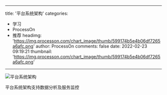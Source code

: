 
---
title: '平台系统架构'
categories: 
 - 学习
 - ProcessOn
 - 推荐
headimg: 'https://img.processon.com/chart_image/thumb/599174b5e4b06df7265a6afc.png'
author: ProcessOn
comments: false
date: 2022-02-23 09:19:21
thumbnail: 'https://img.processon.com/chart_image/thumb/599174b5e4b06df7265a6afc.png'
---

<div>   
<img class="thumb" alt="平台系统架构" src="https://img.processon.com/chart_image/thumb/599174b5e4b06df7265a6afc.png" referrerpolicy="no-referrer">
<p>平台系统架构支持数据分析及服务监控</p>  
</div>
            